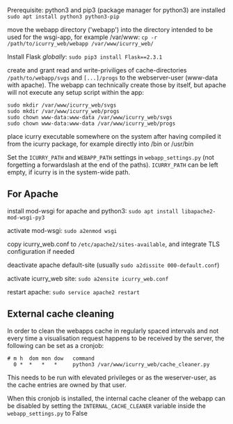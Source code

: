 Prerequisite: python3 and pip3 (package manager for python3) are installed ``sudo apt install python3 python3-pip``

move the webapp directory ('webapp') into the directory intended to be used for the wsgi-app, for example /var/www: ``cp -r /path/to/icurry_web/webapp /var/www/icurry_web/``

Install Flask *globally*: ``sudo pip3 install Flask==2.3.1``

create and grant read and write-priviliges of cache-directories ``/path/to/webapp/svgs`` and ``[...]/progs`` to the webserver-user (www-data with apache). The webapp can technically create those by itself, but apache will not execute any setup script within the app:
```
sudo mkdir /var/www/icurry_web/svgs
sudo mkdir /var/www/icurry_web/progs
sudo chown www-data:www-data /var/www/icurry_web/svgs
sudo chown www-data:www-data /var/www/icurry_web/progs
```



place icurry executable somewhere on the system after having compiled it from the icurry package, for example directly into /bin or /usr/bin

Set the ``ICURRY_PATH`` and ``WEBAPP_PATH`` settings in ``webapp_settings.py`` (not forgetting a forwardslash at the end of the paths). ``ICURRY_PATH`` can be left empty, if icurry is in the system-wide path.



## For Apache

install mod-wsgi for apache and python3: ``sudo apt install libapache2-mod-wsgi-py3``

activate mod-wsgi: ``sudo a2enmod wsgi``

copy icurry_web.conf to ``/etc/apache2/sites-available``, and integrate TLS configuration if needed

deactivate apache default-site (usually ``sudo a2dissite 000-default.conf``)

activate icurry_web site: ``sudo a2ensite icurry_web.conf``

restart apache: ``sudo service apache2 restart``



## External cache cleaning

In order to clean the webapps cache in regularly spaced intervals and not every time a visualisation request happens to be received by the server, the following can be set as a cronjob:

```
# m h  dom mon dow   command
  0 *  *   *   *     python3 /var/www/icurry_web/cache_cleaner.py
```

This needs to be run with elevated privileges or as the weserver-user, as the cache entries are owned by that user.

When this cronjob is installed, the internal cache cleaner of the webapp can be disabled by setting the ``INTERNAL_CACHE_CLEANER`` variable inside the ``webapp_settings.py`` to False